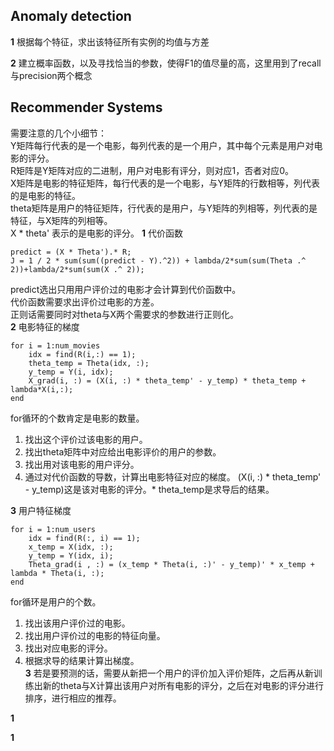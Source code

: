 ## Anomaly detection
**1**
根据每个特征，求出该特征所有实例的均值与方差  

**2**
建立概率函数，以及寻找恰当的参数，使得F1的值尽量的高，这里用到了recall与precision两个概念  

## Recommender Systems
需要注意的几个小细节：  
Y矩阵每行代表的是一个电影，每列代表的是一个用户，其中每个元素是用户对电影的评分。  
R矩阵是Y矩阵对应的二进制，用户对电影有评分，则对应1，否者对应0。  
X矩阵是电影的特征矩阵，每行代表的是一个电影，与Y矩阵的行数相等，列代表的是电影的特征。  
theta矩阵是用户的特征矩阵，行代表的是用户，与Y矩阵的列相等，列代表的是特征，与X矩阵的列相等。  
X * theta' 表示的是电影的评分。
**1**
代价函数  
```
predict = (X * Theta').* R;
J = 1 / 2 * sum(sum((predict - Y).^2)) + lambda/2*sum(sum(Theta .^ 2))+lambda/2*sum(sum(X .^ 2));
```

predict选出只用用户评价过的电影才会计算到代价函数中。  
代价函数需要求出评价过电影的方差。  
正则话需要同时对theta与X两个需要求的参数进行正则化。  
**2**
电影特征的梯度
```
for i = 1:num_movies
    idx = find(R(i,:) == 1);
    theta_temp = Theta(idx, :);
    y_temp = Y(i, idx);
    X_grad(i, :) = (X(i, :) * theta_temp' - y_temp) * theta_temp + lambda*X(i,:);
end
```
for循环的个数肯定是电影的数量。  
1. 找出这个评价过该电影的用户。  
2. 找出theta矩阵中对应给出电影评价的用户的参数。  
3. 找出用对该电影的用户评分。  
4. 通过对代价函数的导数，计算出电影特征对应的梯度。 (X(i, :) * theta_temp' - y_temp)这是该对电影的评分。* theta_temp是求导后的结果。  

**3**
用户特征梯度
```
for i = 1:num_users
    idx = find(R(:, i) == 1);
    x_temp = X(idx, :);
    y_temp = Y(idx, i);
    Theta_grad(i , :) = (x_temp * Theta(i, :)' - y_temp)' * x_temp + lambda * Theta(i, :);
end

```
for循环是用户的个数。  
1. 找出该用户评价过的电影。  
2. 找出用户评价过的电影的特征向量。  
3. 找出对应电影的评分。  
4. 根据求导的结果计算出梯度。  
**3**
若是要预测的话，需要从新把一个用户的评价加入评价矩阵，之后再从新训练出新的theta与X计算出该用户对所有电影的评分，之后在对电影的评分进行排序，进行相应的推荐。  

**1**

**1**
